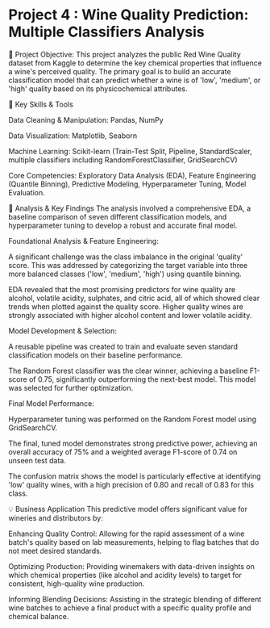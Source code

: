 # Project 4 : Wine Quality Prediction: Multiple Classifiers Analysis

🔷 Project Objective:
This project analyzes the public Red Wine Quality dataset from Kaggle to determine the key chemical properties that influence a wine's perceived quality. The primary goal is to build an accurate classification model that can predict whether a wine is of 'low', 'medium', or 'high' quality based on its physicochemical attributes.

🌟 Key Skills & Tools

Data Cleaning & Manipulation: Pandas, NumPy

Data Visualization: Matplotlib, Seaborn

Machine Learning: Scikit-learn (Train-Test Split, Pipeline, StandardScaler, multiple classifiers including RandomForestClassifier, GridSearchCV)

Core Competencies: Exploratory Data Analysis (EDA), Feature Engineering (Quantile Binning), Predictive Modeling, Hyperparameter Tuning, Model Evaluation.

🌿 Analysis & Key Findings
The analysis involved a comprehensive EDA, a baseline comparison of seven different classification models, and hyperparameter tuning to develop a robust and accurate final model.

Foundational Analysis & Feature Engineering:

A significant challenge was the class imbalance in the original 'quality' score. This was addressed by categorizing the target variable into three more balanced classes ('low', 'medium', 'high') using quantile binning.

EDA revealed that the most promising predictors for wine quality are alcohol, volatile acidity, sulphates, and citric acid, all of which showed clear trends when plotted against the quality score. Higher quality wines are strongly associated with higher alcohol content and lower volatile acidity.

Model Development & Selection:

A reusable pipeline was created to train and evaluate seven standard classification models on their baseline performance.

The Random Forest classifier was the clear winner, achieving a baseline F1-score of 0.75, significantly outperforming the next-best model. This model was selected for further optimization.

Final Model Performance:

Hyperparameter tuning was performed on the Random Forest model using GridSearchCV.

The final, tuned model demonstrates strong predictive power, achieving an overall accuracy of 75% and a weighted average F1-score of 0.74 on unseen test data.

The confusion matrix shows the model is particularly effective at identifying 'low' quality wines, with a high precision of 0.80 and recall of 0.83 for this class.

💡 Business Application
This predictive model offers significant value for wineries and distributors by:

Enhancing Quality Control: Allowing for the rapid assessment of a wine batch's quality based on lab measurements, helping to flag batches that do not meet desired standards.

Optimizing Production: Providing winemakers with data-driven insights on which chemical properties (like alcohol and acidity levels) to target for consistent, high-quality wine production.

Informing Blending Decisions: Assisting in the strategic blending of different wine batches to achieve a final product with a specific quality profile and chemical balance.
